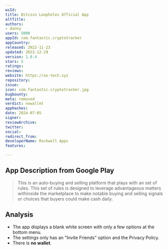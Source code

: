 ```yaml
---
wsId: 
title: Bitcoin Loopholes Official App
altTitle: 
authors:
- danny
users: 5000
appId: com.fantastic.cryptotracker
appCountry: 
released: 2022-11-23
updated: 2022-12-29
version: 1.0.4
stars: 5
ratings: 
reviews: 
website: https://ax-tech.xyz
repository: 
issue: 
icon: com.fantastic.cryptotracker.jpg
bugbounty: 
meta: removed
verdict: nowallet
appHashes: 
date: 2024-07-05
signer: 
reviewArchive: 
twitter: 
social: 
redirect_from: 
developerName: Rockwell Apps
features: 

---
```


## App Description from Google Play

> This is an auto-buying and selling platform that plays with an set of rules. This set of rules is designed to leverage advantageous matters withinside the marketplace to make notable buying and selling signals or choices that buyers could make cash daily.

## Analysis 

- The app displays a blank white screen with only a few options at the bottom menu. 
- The settings only has an "Invite Friends" option and the Privacy Policy. 
- There is **no wallet**.